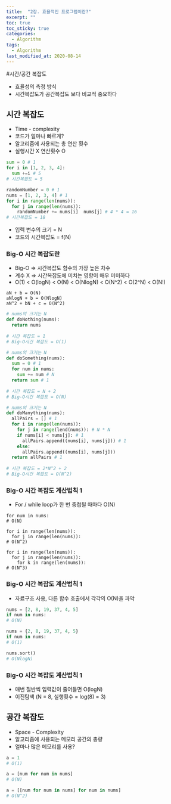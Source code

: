 ```yaml
---
title:  "2장. 효율적인 프로그램이란?"
excerpt: ""
toc: true
toc_sticky: true
categories:
  - Algorithm
tags:
  - Algorithm
last_modified_at: 2020-08-14
---
```


#시간/공간 복잡도

* 효율성의 측정 방식
* 시간복잡도가 공간복잡도 보다 비교적 중요하다

## 시간 복잡도
* Time - complexity
* 코드가 얼마나 빠르게?
* 알고리즘에 사용되는 총 연산 횟수
* 실행시간 X 연산횟수 O

```python
sum = 0 # 1
for i in [1, 2, 3, 4]:
  sum +=i # 5
# 시간복잡도 = 5
```

```python
randomNumber = 0 # 1
nums = [1, 2, 3, 4] # 1
for i in range(len(nums)):
  for j in range(len(nums)):
    randomNumber += nums[i]  nums[j] # 4 * 4 = 16
# 시간복잡도 = 18
```

* 입력 변수의 크기 = N
* 코드의 시간복잡도 = f(N)

### Big-O 시간 복잡도란

* Big-O => 시간복잡도 함수의 가장 높은 차수
* 계수 X => 시간복잡도에 미치는 영향이 매우 미미하다 
* O(1) < O(logN) < O(N) < O(NlogN) < O(N^2) < O(2^N) < O(N!)

```
aN + b = O(N)
aNlogN + b = O(NlogN)
aN^2 + bN + c = O(N^2)
```

```python
# nums의 크기는 N
def doNothing(nums):
  return nums
  
# 시간 복잡도 = 1
# Big-O시간 복잡도 = O(1)
```

```python
# nums의 크기는 N
def doSomething(nums):
  sum = 0 # 1
  for num in nums:
    sum += num # N
  return sum # 1
  
# 시간 복잡도 = N + 2
# Big-O시간 복잡도 = O(N)
```

```python
# nums의 크기는 N
def doManything(nums):
  allPairs = [] # 1
  for i in range(len(nums)):
    for j in range(lend(nums)): # N * N
    if nums[i] < nums[j]: # 1
      allPairs.append((nums[i], nums[j])) # 1
    else:
      allPairs.append((nums[i], nums[j]))
  return allPairs # 1
  
# 시간 복잡도 = 2*N^2 + 2
# Big-O시간 복잡도 = O(N^2)
```

### Big-O 시간 복잡도 계산법칙 1

* For / while loop가 한 번 중첩될 때마다 O(N)

```
for num in nums:
# O(N)

for i in range(len(nums)):
  for j in range(len(nums)):
# O(N^2) 

for i in range(len(nums)):
  for j in range(len(nums)):
    for k in range(len(nums)):
# O(N^3)
```

### Big-O 시간 복잡도 계산법칙 1
* 자료구조 사용, 다른 함수 호출에서 각각의 O(N)을 파악

```python
nums = [2, 8, 19, 37, 4, 5]
if num in nums:
# O(N)

nums = {2, 8, 19, 37, 4, 5}
if num in nums:
# O(1)

nums.sort()
# O(NlogN)
```

### Big-O 시간 복잡도 계산법칙 1

* 매번 절반씩 입력값이 줄어들면 O(logN)
* 이진탐색 (N = 8, 실행횟수 = log(8) = 3)

## 공간 복잡도

* Space - Complexity
* 알고리즘에 사용되는 메모리 공간의 총량
* 얼마나 많은 메모리를 사용?

```python
a = 1
# O(1)
```

```python
a = [num for num in nums]
# O(N)
```

```python
a = [[num for num in nums] for num in nums]
# O(N^2)
```



